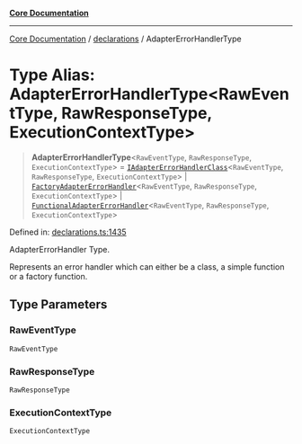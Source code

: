 [**Core Documentation**](../../README.md)

***

[Core Documentation](../../README.md) / [declarations](../README.md) / AdapterErrorHandlerType

# Type Alias: AdapterErrorHandlerType\<RawEventType, RawResponseType, ExecutionContextType\>

> **AdapterErrorHandlerType**\<`RawEventType`, `RawResponseType`, `ExecutionContextType`\> = [`IAdapterErrorHandlerClass`](IAdapterErrorHandlerClass.md)\<`RawEventType`, `RawResponseType`, `ExecutionContextType`\> \| [`FactoryAdapterErrorHandler`](FactoryAdapterErrorHandler.md)\<`RawEventType`, `RawResponseType`, `ExecutionContextType`\> \| [`FunctionalAdapterErrorHandler`](FunctionalAdapterErrorHandler.md)\<`RawEventType`, `RawResponseType`, `ExecutionContextType`\>

Defined in: [declarations.ts:1435](https://github.com/stonemjs/core/blob/e2fddc9518734748c09a72d4b4064dd1d4c1288c/src/declarations.ts#L1435)

AdapterErrorHandler Type.

Represents an error handler which can either be a class, a simple function or a factory function.

## Type Parameters

### RawEventType

`RawEventType`

### RawResponseType

`RawResponseType`

### ExecutionContextType

`ExecutionContextType`
